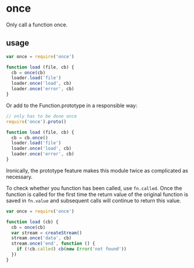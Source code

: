 # once

Only call a function once.










































































<extoc></extoc>

## usage

```javascript
var once = require('once')

function load (file, cb) {
  cb = once(cb)
  loader.load('file')
  loader.once('load', cb)
  loader.once('error', cb)
}
```

Or add to the Function.prototype in a responsible way:

```javascript
// only has to be done once
require('once').proto()

function load (file, cb) {
  cb = cb.once()
  loader.load('file')
  loader.once('load', cb)
  loader.once('error', cb)
}
```

Ironically, the prototype feature makes this module twice as
complicated as necessary.

To check whether you function has been called, use `fn.called`. Once the
function is called for the first time the return value of the original
function is saved in `fn.value` and subsequent calls will continue to
return this value.

```javascript
var once = require('once')

function load (cb) {
  cb = once(cb)
  var stream = createStream()
  stream.once('data', cb)
  stream.once('end', function () {
    if (!cb.called) cb(new Error('not found'))
  })
}
```
